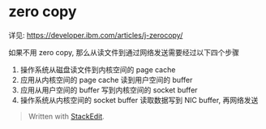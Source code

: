 
# zero copy 
详见: https://developer.ibm.com/articles/j-zerocopy/

如果不用 zero copy, 那么从读文件到通过网络发送需要经过以下四个步骤
1. 操作系统从磁盘读文件到内核空间的 page cache
2. 应用从内核空间的 page cache 读到用户空间的 buffer
3. 应用从用户空间的 buffer 写到内核空间的 socket buffer
4. 操作系统从内核空间的 socket buffer 读取数据写到 NIC buffer, 再网络发送

> Written with [StackEdit](https://stackedit.io/).
<!--stackedit_data:
eyJoaXN0b3J5IjpbLTc0MzU4MzY5Ml19
-->